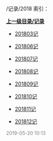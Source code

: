 /记录/2018 索引：


**[上一级目录/记录](/记录/index.md)**

- [201803记](/记录/2018/201803记.md)

- [201806记](/记录/2018/201806记.md)

- [201807记](/记录/2018/201807记.md)

- [201808记](/记录/2018/201808记.md)

- [201809记](/记录/2018/201809记.md)

- [201810记](/记录/2018/201810记.md)

- [201811记](/记录/2018/201811记.md)

- [201812记](/记录/2018/201812记.md)


<font size=2 color='grey'> 2019-05-20 10:13 </font>